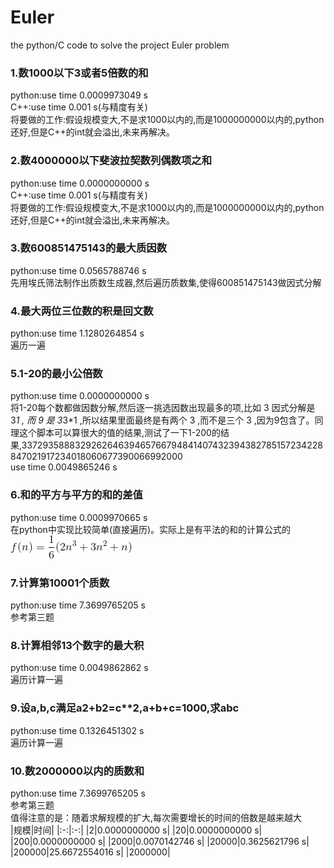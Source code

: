 # Euler
the python/C code to solve the project Euler problem

### 1.数1000以下3或者5倍数的和
python:use time 0.0009973049 s <br/>
C++:use time 0.001 s(与精度有关) <br/>
将要做的工作:假设规模变大,不是求1000以内的,而是1000000000以内的,python还好,但是C++的int就会溢出,未来再解决。<br/>

### 2.数4000000以下斐波拉契数列偶数项之和
python:use time 0.0000000000 s <br/>
C++:use time 0.001 s(与精度有关) <br/>
将要做的工作:假设规模变大,不是求1000以内的,而是1000000000以内的,python还好,但是C++的int就会溢出,未来再解决。<br/>

### 3.数600851475143的最大质因数
python:use time 0.0565788746 s <br/>
先用埃氏筛法制作出质数生成器,然后遍历质数集,使得600851475143做因式分解

### 4.最大两位三位数的积是回文数
python:use time 1.1280264854 s <br/>
遍历一遍

### 5.1-20的最小公倍数
python:use time 0.0000000000 s <br/>
将1-20每个数都做因数分解,然后逐一挑选因数出现最多的项,比如 3 因式分解是 3*1 , 而 9 是 3*3*1 ,所以结果里面最终是有两个 3 ,而不是三个 3 ,因为9包含了。同理这个脚本可以算很大的值的结果,测试了一下1-200的结果,337293588832926264639465766794841407432394382785157234228847021917234018060677390066992000<br/>
use time 0.0049865246 s

### 6.和的平方与平方的和的差值
python:use time 0.0009970665 s <br/>
在python中实现比较简单(直接遍历)。实际上是有平法的和的计算公式的 <br/>
![f(n) = \frac{1}{6}(2n^3 + 3n^2 + n)](python/img/6.gif)

### 7.计算第10001个质数
python:use time 7.3699765205 s <br/>
参考第三题

### 8.计算相邻13个数字的最大积
python:use time 0.0049862862 s <br/>
遍历计算一遍

### 9.设a,b,c满足a**2+b**2=c**2,a+b+c=1000,求abc
python:use time 0.1326451302 s <br/>
遍历计算一遍

### 10.数2000000以内的质数和
python:use time 7.3699765205 s <br/>
参考第三题 <br/>
值得注意的是：随着求解规模的扩大,每次需要增长的时间的倍数是越来越大<br/>
|规模|时间|
|:-:|:-:|
|2|0.0000000000 s|
|20|0.0000000000 s|
|200|0.0000000000 s|
|2000|0.0070142746 s|
|20000|0.3625621796 s|
|200000|25.6672554016 s|
|2000000|